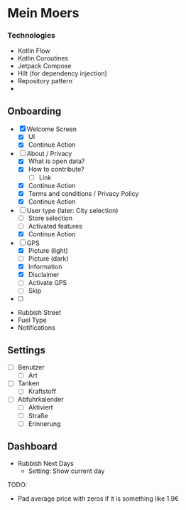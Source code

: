 # Mein Moers

### Technologies

- Kotlin Flow
- Kotlin Coroutines
- Jetpack Compose
- Hilt (for dependency injection)
- Repository pattern
-

## Onboarding

- [x] Welcome Screen
    - [x] UI
    - [x] Continue Action
- [ ] About / Privacy
    - [x] What is open data?
    - [x] How to contribute?
        - [ ] Link
    - [x] Continue Action
    - [x] Terms and conditions / Privacy Policy
    - [x] Continue Action
- [ ] User type (later: City selection)
    - [ ] Store selection
    - [ ] Activated features
    - [x] Continue Action
- [ ] GPS
    - [x] Picture (light)
    - [ ] Picture (dark)
    - [x] Information
    - [x] Disclaimer
    - [ ] Activate GPS
    - [ ] Skip
- [ ] 

* Rubbish Street
* Fuel Type
* Notifications

## Settings

- [ ] Benutzer
    - [ ] Art
- [ ] Tanken
    - [ ] Kraftstoff
- [ ] Abfuhrkalender
    - [ ] Aktiviert
    - [ ] Straße
    - [ ] Erinnerung

## Dashboard

- Rubbish Next Days
    - Setting: Show current day

TODO:

- Pad average price with zeros if it is something like 1.9€
